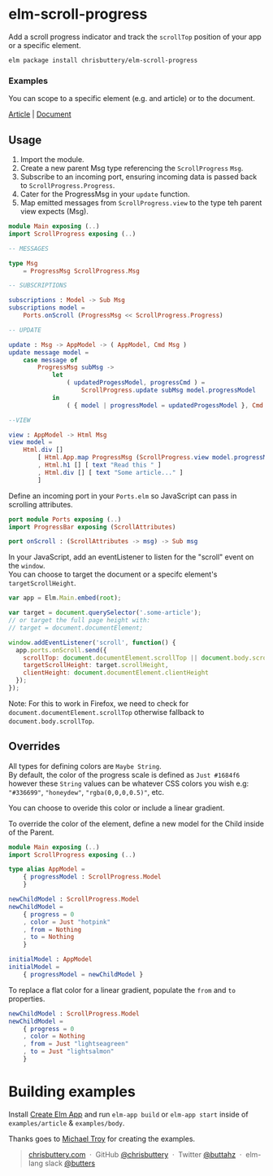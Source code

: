 # elm-scroll-progress

Add a scroll progress indicator and track the `scrollTop` position of your app or a specific element.

```shell
elm package install chrisbuttery/elm-scroll-progress
```

### Examples
You can scope to a specific element (e.g. and article) or to the document.

[Article](http://chrisbuttery.github.io/elm-scroll-progress/examples/article/dist/index.html) | [Document](http://chrisbuttery.github.io/elm-scroll-progress/examples/document/dist/index.html)

## Usage

1. Import the module.  
2. Create a new parent Msg type referencing the `ScrollProgress` `Msg`.  
3. Subscribe to an incoming port, ensuring incoming data is passed back to `ScrollProgress.Progress`.  
4. Cater for the ProgressMsg in your `update` function.  
5. Map emitted messages from `ScrollProgress.view` to the type teh parent view expects (Msg).


```elm
module Main exposing (..)
import ScrollProgress exposing (..)

-- MESSAGES

type Msg
    = ProgressMsg ScrollProgress.Msg

-- SUBSCRIPTIONS

subscriptions : Model -> Sub Msg
subscriptions model =
    Ports.onScroll (ProgressMsg << ScrollProgress.Progress)

-- UPDATE

update : Msg -> AppModel -> ( AppModel, Cmd Msg )
update message model =
    case message of
        ProgressMsg subMsg ->
            let
                ( updatedProgessModel, progressCmd ) =
                    ScrollProgress.update subMsg model.progressModel
            in
                ( { model | progressModel = updatedProgessModel }, Cmd.map ProgressMsg progressCmd )

--VIEW

view : AppModel -> Html Msg
view model =
    Html.div []
        [ Html.App.map ProgressMsg (ScrollProgress.view model.progressModel)
        , Html.h1 [] [ text "Read this " ]
        , Html.div [] [ text "Some article..." ]
        ]
```

Define an incoming port in your `Ports.elm` so JavaScript can pass in scrolling attributes.

```elm
port module Ports exposing (..)
import ProgressBar exposing (ScrollAttributes)

port onScroll : (ScrollAttributes -> msg) -> Sub msg
```

In your JavaScript, add an eventListener to listen for the "scroll" event on the `window`.  
You can choose to target the document or a specifc element's `targetScrollHeight`.

```js
var app = Elm.Main.embed(root);

var target = document.querySelector('.some-article');
// or target the full page height with:
// target = document.documentElement;

window.addEventListener('scroll', function() {
  app.ports.onScroll.send({
    scrollTop: document.documentElement.scrollTop || document.body.scrollTop,
    targetScrollHeight: target.scrollHeight,
    clientHeight: document.documentElement.clientHeight
  });
});
```
Note: For this to work in Firefox, we need to check for `document.documentElement.scrollTop` otherwise fallback to `document.body.scrollTop`.

## Overrides

All types for defining colors are `Maybe String`.  
By default, the color of the progress scale is defined as `Just #1684f6` however these `String` values can be whatever CSS colors you wish e.g: `"#336699"`, `"honeydew"`, `"rgba(0,0,0,0.5)"`, etc.

You can choose to overide this color or include a linear gradient.

To override the color of the element, define a new model for the Child inside of the Parent.

```elm
module Main exposing (..)
import ScrollProgress exposing (..)

type alias AppModel =
    { progressModel : ScrollProgress.Model
    }

newChildModel : ScrollProgress.Model
newChildModel =
    { progress = 0
    , color = Just "hotpink"
    , from = Nothing
    , to = Nothing
    }

initialModel : AppModel
initialModel =
    { progressModel = newChildModel }
```

To replace a flat color for a linear gradient, populate the `from` and `to` properties.

```elm
newChildModel : ScrollProgress.Model
newChildModel =
    { progress = 0
    , color = Nothing
    , from = Just "lightseagreen"
    , to = Just "lightsalmon"
    }
```

# Building examples

Install [Create Elm App](https://github.com/halfzebra/create-elm-app) and run `elm-app build` or `elm-app start` inside of `examples/article` & `examples/body`.

Thanks goes to [Michael Troy](https://github.com/michaletroy) for creating the examples.

> [chrisbuttery.com](http://chrisbuttery.com) &nbsp;&middot;&nbsp;
> GitHub [@chrisbuttery](https://github.com/chrisbuttery) &nbsp;&middot;&nbsp;
> Twitter [@buttahz](https://twitter.com/buttahz) &nbsp;&middot;&nbsp;
> elm-lang slack [@butters](http://elmlang.herokuapp.com/)